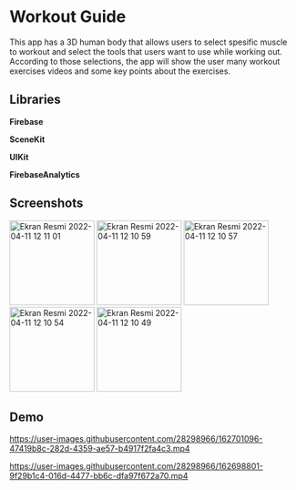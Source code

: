 
# Workout Guide

This app has a 3D human body that allows users to select spesific muscle to workout and select the tools that users want to use while working out. According to those selections, the app will show the user many workout exercises videos and some key points about the exercises.

## Libraries
**Firebase**

**SceneKit**

**UIKit**

**FirebaseAnalytics**

## Screenshots

<img width="149" alt="Ekran Resmi 2022-04-11 12 11 01" src="https://user-images.githubusercontent.com/28298966/162704211-2a25f1d7-9fb2-4a88-808b-1457d3741e18.png"> <img width="149" alt="Ekran Resmi 2022-04-11 12 10 59" src="https://user-images.githubusercontent.com/28298966/162704223-64f7f542-3cb5-47c2-b97a-7f3a4e0b6643.png"> <img width="149" alt="Ekran Resmi 2022-04-11 12 10 57" src="https://user-images.githubusercontent.com/28298966/162704229-ada75c4c-84ad-4663-bfe5-153675e18e09.png"> <img width="149" alt="Ekran Resmi 2022-04-11 12 10 54" src="https://user-images.githubusercontent.com/28298966/162704232-d89ebdeb-b656-4bcb-ba64-447b697aadec.png"> <img width="149" alt="Ekran Resmi 2022-04-11 12 10 49" src="https://user-images.githubusercontent.com/28298966/162704235-7fbed9ed-8236-4cb4-9fed-905dcc8f92a8.png">


## Demo
https://user-images.githubusercontent.com/28298966/162701096-47419b8c-282d-4359-ae57-b4917f2fa4c3.mp4 

https://user-images.githubusercontent.com/28298966/162698801-9f29b1c4-016d-4477-bb6c-dfa97f672a70.mp4

